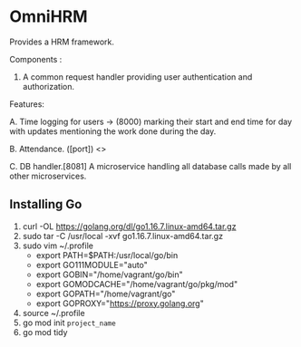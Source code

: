 # OmniHRM

Provides a HRM framework.

Components :

1. A common request handler providing user authentication and authorization. 

Features: 

 A. Time logging for users -> (8000)
	marking their start and end time for day with updates mentioning the work done during the day.
 
 B. Attendance. ([port])
	<> 
 
 C. DB handler.[8081]
	A microservice handling all database calls made by all other microservices.
	

## Installing Go

1. curl -OL https://golang.org/dl/go1.16.7.linux-amd64.tar.gz
2. sudo tar -C /usr/local -xvf go1.16.7.linux-amd64.tar.gz
3. sudo vim ~/.profile
	- export PATH=$PATH:/usr/local/go/bin
	- export GO111MODULE="auto"
	- export GOBIN="/home/vagrant/go/bin"
	- export GOMODCACHE="/home/vagrant/go/pkg/mod"
	- export GOPATH="/home/vagrant/go"
	- export GOPROXY="https://proxy.golang.org"
4. source ~/.profile
5. go mod init `project_name`
6. go mod tidy

